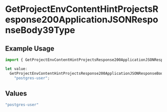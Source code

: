 # GetProjectEnvContentHintProjectsResponse200ApplicationJSONResponseBody39Type

## Example Usage

```typescript
import { GetProjectEnvContentHintProjectsResponse200ApplicationJSONResponseBody39Type } from "@vercel/sdk/models/operations/getprojectenv.js";

let value:
  GetProjectEnvContentHintProjectsResponse200ApplicationJSONResponseBody39Type =
    "postgres-user";
```

## Values

```typescript
"postgres-user"
```